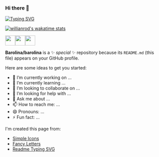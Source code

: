 ### Hi there 👋 

[![Typing SVG](https://readme-typing-svg.herokuapp.com?color=%2336BCF7&lines=I'm+like+software%2C+solution+architect+and+develop)](https://git.io/typing-svg)


[![willianrod's wakatime stats](https://github-readme-stats.vercel.app/api/wakatime?username=barolina)](https://github.com/anuraghazra/github-readme-stats)

<img height="32" width="32" src="https://cdn.jsdelivr.net/npm/simple-icons@v6/icons/python.svg" /><img height="32" width="32" src="https://simpleicons.org/icons/nginx.svg" /><img height="32" width="32" src="https://simpleicons.org/icons/postgresql.svg" />


**Barolina/barolina** is a ✨ _special_ ✨ repository because its `README.md` (this file) appears on your GitHub profile.



Here are some ideas to get you started:

- 🔭 I’m currently working on ...
- 🌱 I’m currently learning ...
- 👯 I’m looking to collaborate on ...
- 🤔 I’m looking for help with ...
- 💬 Ask me about ...
- 📫 How to reach me: ...
- 😄 Pronouns: ...
- ⚡ Fun fact: ...

I'm created  this page  from:

- [Simple Icons](https://simpleicons.org)
- [Fancy Letters](https://lingojam.com)
- [Readme Typing SVG](https://readme-typing-svg.herokuapp.com)
